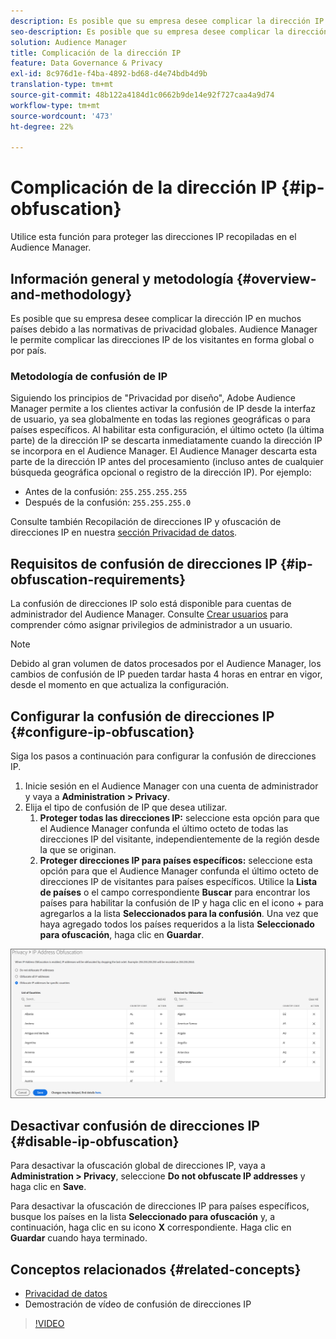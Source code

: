 ```yaml
---
description: Es posible que su empresa desee complicar la dirección IP en muchos países debido a las normativas de privacidad globales. Audience Manager le permite complicar las direcciones IP de los visitantes en forma global o por país.
seo-description: Es posible que su empresa desee complicar la dirección IP en muchos países debido a las normativas de privacidad globales. Audience Manager le permite complicar las direcciones IP de los visitantes en forma global o por país.
solution: Audience Manager
title: Complicación de la dirección IP
feature: Data Governance & Privacy
exl-id: 8c976d1e-f4ba-4892-bd68-d4e74bdb4d9b
translation-type: tm+mt
source-git-commit: 48b122a4184d1c0662b9de14e92f727caa4a9d74
workflow-type: tm+mt
source-wordcount: '473'
ht-degree: 22%

---
```


# Complicación de la dirección IP {#ip-obfuscation}

Utilice esta función para proteger las direcciones IP recopiladas en el Audience Manager.

## Información general y metodología {#overview-and-methodology}

Es posible que su empresa desee complicar la dirección IP en muchos países debido a las normativas de privacidad globales. Audience Manager le permite complicar las direcciones IP de los visitantes en forma global o por país.

### Metodología de confusión de IP

Siguiendo los principios de &quot;Privacidad por diseño&quot;, Adobe Audience Manager permite a los clientes activar la confusión de IP desde la interfaz de usuario, ya sea globalmente en todas las regiones geográficas o para países específicos. Al habilitar esta configuración, el último octeto (la última parte) de la dirección IP se descarta inmediatamente cuando la dirección IP se incorpora en el Audience Manager. El Audience Manager descarta esta parte de la dirección IP antes del procesamiento (incluso antes de cualquier búsqueda geográfica opcional o registro de la dirección IP). Por ejemplo:

* Antes de la confusión: `255.255.255.255`
* Después de la confusión: `255.255.255.0`

Consulte también Recopilación de direcciones IP y ofuscación de direcciones IP en nuestra [sección Privacidad de datos](/help/using/overview/data-security-and-privacy/data-privacy.md).

## Requisitos de confusión de direcciones IP {#ip-obfuscation-requirements}

La confusión de direcciones IP solo está disponible para cuentas de administrador del Audience Manager. Consulte [Crear usuarios](/help/using/features/administration/administration-overview.md#create-users) para comprender cómo asignar privilegios de administrador a un usuario.

>[!NOTE]
>
> Debido al gran volumen de datos procesados por el Audience Manager, los cambios de confusión de IP pueden tardar hasta 4 horas en entrar en vigor, desde el momento en que actualiza la configuración.

## Configurar la confusión de direcciones IP {#configure-ip-obfuscation}

Siga los pasos a continuación para configurar la confusión de direcciones IP.

1. Inicie sesión en el Audience Manager con una cuenta de administrador y vaya a **Administration > Privacy**.
2. Elija el tipo de confusión de IP que desea utilizar.
   1. **Proteger todas las direcciones IP:** seleccione esta opción para que el Audience Manager confunda el último octeto de todas las direcciones IP del visitante, independientemente de la región desde la que se originan.
   2. **Proteger direcciones IP para países específicos:** seleccione esta opción para que el Audience Manager confunda el último octeto de direcciones IP de visitantes para países específicos. Utilice la **Lista de países** o el campo correspondiente **Buscar** para encontrar los países para habilitar la confusión de IP y haga clic en el icono + para agregarlos a la lista **Seleccionados para la confusión**. Una vez que haya agregado todos los países requeridos a la lista **Seleccionado para ofuscación**, haga clic en **Guardar**.

![](assets/ip-obfuscation.png)

## Desactivar confusión de direcciones IP {#disable-ip-obfuscation}

Para desactivar la ofuscación global de direcciones IP, vaya a **Administration > Privacy**, seleccione **Do not obfuscate IP addresses** y haga clic en **Save**.

Para desactivar la ofuscación de direcciones IP para países específicos, busque los países en la lista **Seleccionado para ofuscación** y, a continuación, haga clic en su icono **X** correspondiente. Haga clic en **Guardar** cuando haya terminado.

## Conceptos relacionados {#related-concepts}

* [Privacidad de datos](/help/using/overview/data-security-and-privacy/data-privacy.md)
* Demostración de vídeo de confusión de direcciones IP
>[!VIDEO](https://video.tv.adobe.com/v/27218/)
